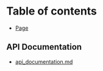 # Table of contents

* [Page](README.md)

## API Documentation

* [api\_documentation.md](api-documentation/api_documentation.md.md)
